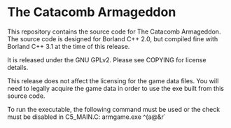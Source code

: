 The Catacomb Armageddon
=======================

This repository contains the source code for The Catacomb Armageddon. The
source code is designed for Borland C++ 2.0, but compiled fine with Borland C++
3.1 at the time of this release.

It is released under the GNU GPLv2. Please see COPYING for license details.

This release does not affect the licensing for the game data files. You will
need to legally acquire the game data in order to use the exe built from this
source code.

To run the executable, the following command must be used or the check must be
disabled in C5_MAIN.C:
    armgame.exe ^(a@&r`
